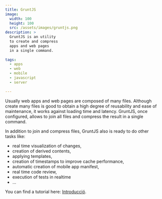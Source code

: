 ```yaml
---
title: GruntJS
image: 
  width: 100
  height: 100
  src: /assets/images/gruntjs.png
description: >
  GruntJS is an utility
  to create and compress
  apps and web pages
  in a single command.
  
tags:
  - apps
  - web
  - mobile
  - javascript
  - server
  
---
```

Usually web apps and web pages
are composed of many files.
Although create many files is good
to obtain a high degree of reusability 
and ease of maintenance,
it works against loading time and latency.
GruntJS, once configured,
allows to join all files and compress the result
in a single command.

In addition to join and compress files,
GruntJS also is ready to do other tasks like:

- real time visualization of changes,
- creation of derived contents,
- applying templates,
- creation of timestamps to improve cache performance,
- automatic creation of mobile app manifest,
- real time code review,
- execution of tests in realtime
- ...

You can find a tutorial here:
[Introducció](http://drpicox.github.io/gruntjs-presentation-introduction/#/grunt).
